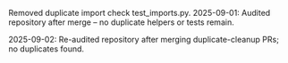 Removed duplicate import check test_imports.py.
2025-09-01: Audited repository after merge – no duplicate helpers or tests remain.

2025-09-02: Re-audited repository after merging duplicate-cleanup PRs; no duplicates found.
